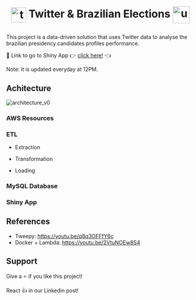 # <p align="center" style="margin-top: 0px;"> <img align="center" alt="twitter" height="40" width="40" src="https://cdn.jsdelivr.net/gh/devicons/devicon/icons/twitter/twitter-original.svg"> Twitter & Brazilian Elections <img align="center" alt="urna" height="45" width="45" src="https://user-images.githubusercontent.com/48625700/192151877-e07c0c2a-f2cf-49f7-ad1c-9392bbde3b74.png">

This project is a data-driven solution that uses Twitter data to analyse the brazilian presidency candidates profiles performance.

:pushpin: Link to go to Shiny App :point_right: [click here!](https://icarob.shinyapps.io/electionsbr/) :point_left:


  
Note: it is updated everyday at 12PM.

## Achitecture

![architecture_v0](https://user-images.githubusercontent.com/48625700/192150843-4b5e3671-4428-4cde-a492-97eefb37731c.png)

### AWS Resources

### ETL

- Extraction

- Transformation

- Loading

### MySQL Database

### Shiny App

## References
- Tweepy: https://youtu.be/q8q3OFFfY6c
- Docker + Lambda: https://youtu.be/2VtuNOEw8S4

## Support

Give a ⭐️ if you like this project!

React 👍 in our Linkedin post!
